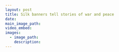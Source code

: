 ```yaml
---
layout: post
title: Silk banners tell stories of war and peace
date:
main_image_path:
video_embed:
images:
  - image_path:
    description:
---
```

